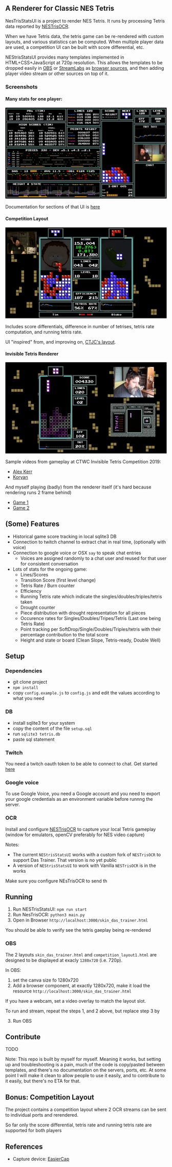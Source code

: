 ## A Renderer for Classic NES Tetris

NesTrisStatsUI is a project to render NES Tetris. It runs by processing Tetris data reported by [NESTrisOCR](https://github.com/alex-ong/NESTrisOCR).

When we have Tetris data, the tetris game can be re-rendered with custom layouts, and various statistics can be computed. When multiple player data are used, a competition UI can be built with score differential, etc.


NEStrisStatsUI provides many templates implemented in HTML+CSS+JavaScript at 720p resolution. This allows the templates to be dropped easily in [OBS](https://obsproject.com/) or [StreamLabs](https://streamlabs.com/) as [browser sources](https://obsproject.com/wiki/Sources-Guide#browsersource), and then adding player video stream or other sources on top of it.


### Screenshots

#### Many stats for one player:

![Full UI](./docs/stats/full_ui.png)

Documentation for sections of that UI is [here](./docs/stats.md)


#### Competition Layout

![Full UI](./docs/uis/competition_ui_2.png)

Includes score differentials, difference in number of tetrises, tetris rate computation, and running tetris rate.

UI "inspired" from, and improving on, [CTJC's layout](https://www.youtube.com/watch?v=ATpW6TQ_H2c).



#### Invisible Tetris Renderer

![Full UI](./docs/uis/invisible_tetris_1.png)

Sample videos from gameplay at CTWC Invisible Tetris Competition 2019:

* [Alex Kerr](https://www.youtube.com/watch?v=2RwoM0Nu9rs)
* [Koryan](https://www.youtube.com/watch?v=A-h7Ls0FkcU)

And myself playing (badly) from the renderer itself (it's hard because rendering runs 2 frame behind)
* [Game 1](https://www.youtube.com/watch?v=eh2bqVe4wOo)
* [Game 2](https://www.youtube.com/watch?v=6CLdBgV3DW4)




## (Some) Features

* Historical game score tracking in local sqlite3 DB
* Connection to twitch channel to extract chat in real time, (optionally with voice)
* Connection to google voice or OSX `say` to speak chat entries
    * Voices are assigned randomly to a chat user and reused for that user for consistent conversation
* Lots of stats for the ongoing game:
	* Lines/Scores
	* Transition Score (first level change)
    * Tetris Rate / Burn counter
    * Efficiency
    * Running Tetris rate which indicate the singles/doubles/triples/tetris taken
    * Drought counter
    * Piece distribution with drought representation for all pieces
    * Occurence rates for Singles/Doubles/Tripes/Tetris (Last one being Tetris Rate)
    * Point tracking per SoftDrop/Single/Doubles/Triples/tetris with their percentage contribution to the total score
    * Height and state or board (Clean Slope, Tetris-ready, Double Well)


## Setup

### Dependencies

* git clone project
* `npm install`
* copy `config.example.js` to `config.js` and edit the values according to what you need


### DB

* install sqlite3 for your system
* copy the content of the file `setup.sql`
* run `sqlite3 tetris.db`
* paste sql statement


### Twitch

You need a twitch oauth token to be able to connect to chat. Get started [here](https://dev.twitch.tv/docs/irc)

### Google voice

To use Google Voice, you need a Google account and you need to export your google credentials as an environment variable before runnng the server.

### OCR

Install and configure [NESTrisOCR](https://github.com/alex-ong/NESTrisOCR) to capture your local Tetris gameplay (window for emulators, openCV preferably for NES video capture)

Notes:
* The current `NEStrisStatsUI` works with a custom fork of `NESTrisOCR` to support Das Trainer. That version is no yet public
* A version of `NEStrisStatsUI` to work with Vanilla `NESTrisOCR` is in the works

Make sure you configure NEsTrisOCR to send th

## Running

1. Run NESTrisStatsUI: `npm run start`
2. Run NesTrisOCR: `python3 main.py`
3. Open in Browser `http://localhost:3000/skin_das_trainer.html`

You should be able to verify see the tetris gaeplay being re-rendered


### OBS

The 2 layouts `skin_das_trainer.html` and `competition_layout1.html` are designed to be displayed at exacly `1280x720` (i.e. 720p).

In OBS:

1. set the canva size fo 1280x720
2. Add a browser component, at exactly 1280x720, make it load the resource `http://localhost:3000/skin_das_trainer.html`

If you have a webcam, set a video overlay to match the layout slot.

To run and stream, repeat the steps 1, and 2 above, but replace step 3 by

3. Run OBS


## Contribute

TODO

Note: This repo is built by myself for myself. Meaning it works, but setting up and troubleshooting is a pain, much of the code is copy/pasted between templates, and there's no documentation on the servers, ports, etc. At some point I will make it clean to allow people to use it easily, and to contribute to it easily, but there's no ETA for that.


## Bonus: Competition Layout

The project contains a competition layout where 2 OCR streams can be sent to individual ports and rerendered.

So far only the score differential, tetris rate and running tetris rate are supported for both players


## References

* Capture device: [EasierCap](https://www.amazon.com/Capture-Grabber-Recorder-Adapter-Converter/dp/B00STDO9PM)